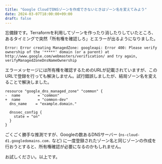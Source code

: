 ```yaml
---
title: "Google CloudでDNSゾーンを作成できないときはゾーン名を変えてみよう"
date: 2024-03-07T18:00:00+09:00
draft: false
---
```


忘備録です。Terraformを利用してゾーンを作ったり消したりしていたところ、あるタイミングで突然「所有権を確認しろ」とエラーが出るようになりました。

```
Error: Error creating ManagedZone: googleapi: Error 400: Please verify ownership of the '*****' domain (or a parent) at http://www.google.com/webmasters/verification/ and try again, verifyManagedZoneDnsNameOwnership
```

エラーメッセージには所有権を確認するためのURLが記載されていますが、このURLで登録を行っても解決しません。試行錯誤しましたが、結局ゾーン名を変えることで解決しました。

```
resource "google_dns_managed_zone" "common" {
-  name        = "common"
+  name        = "common-dev"
  dns_name    = "example.domain."

  dnssec_config {
    state = "on"
  }
}
```

ごくごく勝手な推測ですが、Googleの数あるDNSサーバー (`ns-cloud-d1.googledomains.com.` など) に一度登録されたゾーン名と同じゾーンの作成を行おうとすると、所有権確認が必要になるのかもしれません。

お試しください。以上です。

